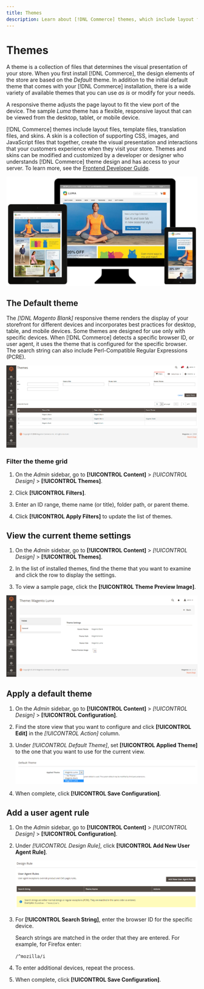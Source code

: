 ```yaml
---
title: Themes
description: Learn about [!DNL Commerce] themes, which include layout files, template files, translation files, and skins that define the look and feel of your store.
---
```

# Themes

A theme is a collection of files that determines the visual presentation of your store. When you first install [!DNL Commerce], the design elements of the store are based on the _Default_ theme. In addition to the initial default theme that comes with your [!DNL Commerce] installation, there is a wide variety of available themes that you can use _as is_ or modify for your needs.

A responsive theme adjusts the page layout to fit the view port of the device. The sample _Luma_ theme has a flexible, responsive layout that can be viewed from the desktop, tablet, or mobile device.

[!DNL Commerce] themes include layout files, template files, translation files, and skins. A skin is a collection of supporting CSS, images, and JavaScript files that together, create the visual presentation and interactions that your customers experience when they visit your store. Themes and skins can be modified and customized by a developer or designer who understands [!DNL Commerce] theme design and has access to your server. To learn more, see the [Frontend Developer Guide][2].

![Luma theme](./assets/design-responsive.png)<!-- zoom -->

## The Default theme

The _[!DNL Magento Blank]_ responsive theme renders the display of your storefront for different devices and incorporates best practices for desktop, table, and mobile devices. Some themes are designed for use only with specific devices. When [!DNL Commerce] detects a specific browser ID, or user agent, it uses the theme that is configured for the specific browser. The search string can also include Perl-Compatible Regular Expressions (PCRE).

![Themes](./assets/themes.png)<!-- zoom -->

### Filter the theme grid

1. On the _Admin_ sidebar, go to **[!UICONTROL Content]** > _[!UICONTROL Design]_ > **[!UICONTROL Themes]**.

1. Click **[!UICONTROL Filters]**.

1. Enter an ID range, theme name (or title), folder path, or parent theme.

1. Click **[!UICONTROL Apply Filters]** to update the list of themes.

## View the current theme settings

1. On the _Admin_ sidebar, go to **[!UICONTROL Content]** > _[!UICONTROL Design]_ >  **[!UICONTROL Themes]**.

1. In the list of installed themes, find the theme that you want to examine and click the row to display the settings.

1. To view a sample page, click the **[!UICONTROL Theme Preview Image]**.

![Preview theme](./assets/theme-settings.png)<!-- zoom -->

## Apply a default theme

1. On the _Admin_ sidebar, go to **[!UICONTROL Content]** > _[!UICONTROL Design]_ >  **[!UICONTROL Configuration]**.

1. Find the store view that you want to configure and click **[!UICONTROL Edit]** in the _[!UICONTROL Action]_ column.

1. Under _[!UICONTROL Default Theme]_, set **[!UICONTROL Applied Theme]** to the one that you want to use for the current view.

   ![Applied Theme](./assets/theme-default-apply.png)<!-- zoom -->

1. When complete, click **[!UICONTROL Save Configuration]**.

## Add a user agent rule

1. On the _Admin_ sidebar, go to **[!UICONTROL Content]** > _[!UICONTROL Design]_ >  **[!UICONTROL Configuration]**.

1. Under _[!UICONTROL Design Rule]_, click **[!UICONTROL Add New User Agent Rule]**.

   ![Design Rule](./assets/theme-design-rule.png)<!-- zoom -->

1. For **[!UICONTROL Search String]**, enter the browser ID for the specific device.

   Search strings are matched in the order that they are entered. For example, for Firefox enter:

    `/^mozilla/i`

1. To enter additional devices, repeat the process.

1. When complete, click **[!UICONTROL Save Configuration]**.

[2]: https://devdocs.magento.com/guides/v2.4/frontend-dev-guide/themes/theme-overview.html
